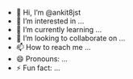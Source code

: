 - 👋 Hi, I’m @ankit8jst
- 👀 I’m interested in ...
- 🌱 I’m currently learning ...
- 💞️ I’m looking to collaborate on ...
- 📫 How to reach me ...
- 😄 Pronouns: ...
- ⚡ Fun fact: ...

<!---
ankit8jst/ankit8jst is a ✨ special ✨ repository because its `README.md` (this file) appears on your GitHub profile.
You can click the Preview link to take a look at your changes.
--->
